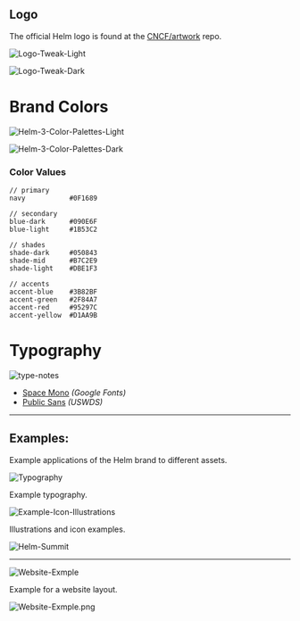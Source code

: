 ## Logo

The official Helm logo is found at the [CNCF/artwork](https://github.com/cncf/artwork/blob/master/examples/incubating.md#helm-logos) repo.

![Logo-Tweak-Light](./images/Logo-Tweak-Light.png)

![Logo-Tweak-Dark](./images/Logo-Tweak-Dark.png)


# Brand Colors

![Helm-3-Color-Palettes-Light](./images/Helm-3-Color-Palettes-Light.png)

![Helm-3-Color-Palettes-Dark](./images/Helm-3-Color-Palettes-Dark.png)


### Color Values

```
// primary
navy           #0F1689

// secondary
blue-dark      #090E6F
blue-light     #1B53C2

// shades
shade-dark     #050843
shade-mid      #B7C2E9
shade-light    #DBE1F3

// accents
accent-blue    #3B82BF
accent-green   #2F84A7
accent-red     #95297C
accent-yellow  #D1AA9B
```

# Typography

![type-notes](./images/type-notes.png)

* [Space Mono](https://fonts.google.com/specimen/Space+Mono) _(Google Fonts)_
* [Public Sans](https://public-sans.digital.gov/) _(USWDS)_

---

## Examples:

Example applications of the Helm brand to different assets.

![Typography](./images/Typography.png)

Example typography.

![Example-Icon-Illustrations](./images/Example-Icon-Illustrations.png)

Illustrations and icon examples.

![Helm-Summit](./images/Helm-Summit.png)

---

![Website-Exmple](./images/Example-Icon-Illustrations.png)

Example for a website layout.

![Website-Exmple.png](./images/Website-Exmple.png)